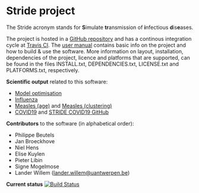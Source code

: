 <base target="_blank">

# Stride project 

The Stride acronym stands for **S**imulate **tr**ansmission of **i**nfectious **d**is**e**ases.
 
The project is hosted in a [GitHub repository](https://github.com/lwillem/stride.git) and has a continous integration cycle at [Travis CI](https://travis-ci.com/lwillem/stride). The [user manual](https://github.com/lwillem/stride/blob/master/doc/latex/UserManual.pdf) contains basic info on the project and how to build & use the software. More information on layout, installation, dependencies of the project, licence and platforms that are supported, can be found in the files INSTALL.txt, DEPENDENCIES.txt, LICENSE.txt and PLATFORMS.txt, respectively.

**Scientific output** related to this software:

* [Model optimisation](https://doi.org/10.1186/s12859-015-0612-2)
* [Influenza](https://doi.org/10.1016/j.procs.2017.05.086)
* [Measles (age)](https://link.springer.com/chapter/10.1007/978-3-030-22734-0_33) and [Measles (clustering)](https://doi.org/10.1101/2019.12.10.19014282)
* [COVID19](https://doi.org/10.1101/2020.07.01.20144444) and [STRIDE COVID19 GitHub](https://github.com/lwillem/stride_covid19_v1)


**Contributors** to the software (in alphabetical order):

* Philippe Beutels
* Jan Broeckhove
* Niel Hens
* Elise Kuylen
* Pieter Libin
* Signe Mogelmose 
* Lander Willem (lander.willem@uantwerpen.be)

**Current status** [![Build Status](https://travis-ci.com/lwillem/stride.svg?token=PmdTgzYvcxspdEatpvHz&branch=master)](https://travis-ci.com/lwillem/stride)
